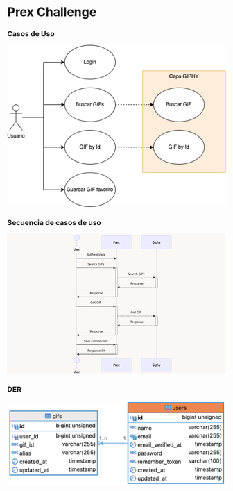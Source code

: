 # Prex Challenge

### Casos de Uso

![Casos de Uso](./casos-de-uso.drawio.png)

### Secuencia de casos de uso

![Secuence](./secuence.png)

### DER

![DER](./der.png)

